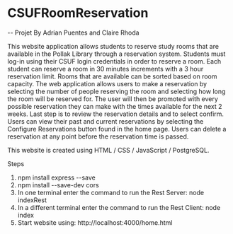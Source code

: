 # CSUFRoomReservation
-- Projet By Adrian Puentes and Claire Rhoda

This website application allows students to reserve study rooms that are 
available in the Pollak Library through a reservation system. Students 
must log-in using their CSUF login credentials in order to reserve a 
room. Each student can reserve a room in 30 minutes increments with a 
3 hour reservation limit. Rooms that are available can be sorted 
based on room capacity. The web application allows users to make a 
reservation by selecting the number of people reserving the room and selecting
how long the room will be reserved for. The user will then be promoted with 
every possible reservation they can make with the times available for the
next 2 weeks. Last step is to review the reservation details and to select
confirm. Users can view their past and current reservations by selecting the
Configure Reservations button found in the home page. Users can delete a
reservation at any point before the reservation time is passed.

This website is created using HTML / CSS / JavaScript / PostgreSQL.

Steps
1. npm install express --save
2. npm install --save-dev cors
3. In one terminal enter the command to run the Rest Server: node indexRest
4. In a different terminal enter the command to run the Rest Client: node index
5. Start website using: http://localhost:4000/home.html 